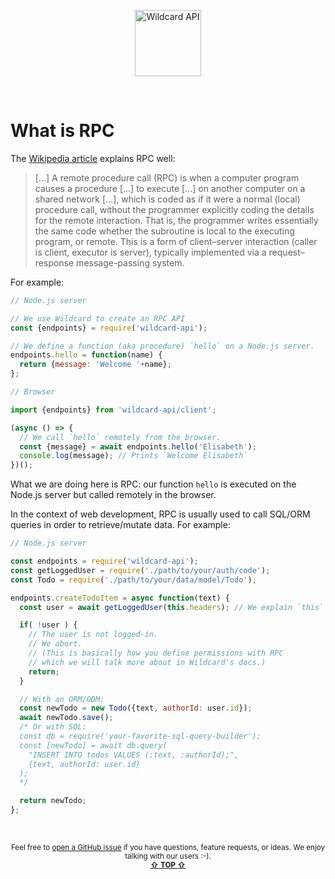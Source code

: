 <!---






    WARNING, READ THIS.
    This is a computed file. Do not edit.
    Instead, edit `/docs/what-is-rpc.template.md` and run `npm run docs` (or `yarn docs`).












    WARNING, READ THIS.
    This is a computed file. Do not edit.
    Instead, edit `/docs/what-is-rpc.template.md` and run `npm run docs` (or `yarn docs`).












    WARNING, READ THIS.
    This is a computed file. Do not edit.
    Instead, edit `/docs/what-is-rpc.template.md` and run `npm run docs` (or `yarn docs`).












    WARNING, READ THIS.
    This is a computed file. Do not edit.
    Instead, edit `/docs/what-is-rpc.template.md` and run `npm run docs` (or `yarn docs`).












    WARNING, READ THIS.
    This is a computed file. Do not edit.
    Instead, edit `/docs/what-is-rpc.template.md` and run `npm run docs` (or `yarn docs`).






-->
<p align="center">
  <a href="/../../#readme">
    <img src="https://github.com/reframejs/wildcard-api/raw/master/docs/images/logo-with-text.svg?sanitize=true" height=106 alt="Wildcard API"/>
  </a>
</p>
&nbsp;

# What is RPC

The [Wikipedia article](https://en.wikipedia.org/wiki/Remote_procedure_call) explains RPC well:

> [...] A remote procedure call (RPC) is when a computer program causes a procedure [...] to execute [...] on another computer on a shared network [...], which is coded as if it were a normal (local) procedure call, without the programmer explicitly coding the details for the remote interaction. That is, the programmer writes essentially the same code whether the subroutine is local to the executing program, or remote. This is a form of client–server interaction (caller is client, executor is server), typically implemented via a request–response message-passing system.

For example:

~~~js
// Node.js server

// We use Wildcard to create an RPC API
const {endpoints} = require('wildcard-api');

// We define a function (aka procedure) `hello` on a Node.js server.
endpoints.hello = function(name) {
  return {message: 'Welcome '+name};
};
~~~

~~~js
// Browser

import {endpoints} from 'wildcard-api/client';

(async () => {
  // We call `hello` remotely from the browser.
  const {message} = await endpoints.hello('Elisabeth');
  console.log(message); // Prints `Welcome Elisabeth`
})();
~~~

What we are doing here is RPC:
our function `hello` is executed on the Node.js server but called remotely in the browser.

In the context of web development,
RPC is usually used to call SQL/ORM queries in order to retrieve/mutate data.
For example:

~~~js
// Node.js server

const endpoints = require('wildcard-api');
const getLoggedUser = require('./path/to/your/auth/code');
const Todo = require('./path/to/your/data/model/Todo');

endpoints.createTodoItem = async function(text) {
  const user = await getLoggedUser(this.headers); // We explain `this` in Wildcard's docs.

  if( !user ) {
    // The user is not logged-in.
    // We abort.
    // (This is basically how you define permissions with RPC
    // which we will talk more about in Wildcard's docs.)
    return;
  }

  // With an ORM/ODM:
  const newTodo = new Todo({text, authorId: user.id});
  await newTodo.save();
  /* Or with SQL:
  const db = require('your-favorite-sql-query-builder');
  const [newTodo] = await db.query(
    "INSERT INTO todos VALUES (:text, :authorId);",
    {text, authorId: user.id}
  );
  */

  return newTodo;
};
~~~


<br/>

<p align="center">

<sup>
Feel free to <a href="https://github.com/reframejs/wildcard-api/issues/new">open a GitHub issue</a>
if you have questions, feature requests, or ideas.
We enjoy talking with our users :-).
</sup>

<br/>

<sup>
<a href="#readme"><b>&#8679;</b> <b>TOP</b> <b>&#8679;</b></a>
</sup>

</p>

<br/>
<br/>

<!---






    WARNING, READ THIS.
    This is a computed file. Do not edit.
    Instead, edit `/docs/what-is-rpc.template.md` and run `npm run docs` (or `yarn docs`).












    WARNING, READ THIS.
    This is a computed file. Do not edit.
    Instead, edit `/docs/what-is-rpc.template.md` and run `npm run docs` (or `yarn docs`).












    WARNING, READ THIS.
    This is a computed file. Do not edit.
    Instead, edit `/docs/what-is-rpc.template.md` and run `npm run docs` (or `yarn docs`).












    WARNING, READ THIS.
    This is a computed file. Do not edit.
    Instead, edit `/docs/what-is-rpc.template.md` and run `npm run docs` (or `yarn docs`).












    WARNING, READ THIS.
    This is a computed file. Do not edit.
    Instead, edit `/docs/what-is-rpc.template.md` and run `npm run docs` (or `yarn docs`).






-->
